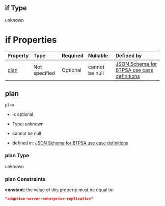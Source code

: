 ## if Type

unknown

# if Properties

| Property      | Type          | Required | Nullable       | Defined by                                                                                                                                                                                                                                  |
| :------------ | :------------ | :------- | :------------- | :------------------------------------------------------------------------------------------------------------------------------------------------------------------------------------------------------------------------------------------ |
| [plan](#plan) | Not specified | Optional | cannot be null | [JSON Schema for BTPSA use case definitions](btpsa-usecase-properties-services-items-allof-1-then-allof-42-then-allof-1-if-properties-plan.md "undefined#/properties/services/items/allOf/1/then/allOf/42/then/allOf/1/if/properties/plan") |

## plan



`plan`

*   is optional

*   Type: unknown

*   cannot be null

*   defined in: [JSON Schema for BTPSA use case definitions](btpsa-usecase-properties-services-items-allof-1-then-allof-42-then-allof-1-if-properties-plan.md "undefined#/properties/services/items/allOf/1/then/allOf/42/then/allOf/1/if/properties/plan")

### plan Type

unknown

### plan Constraints

**constant**: the value of this property must be equal to:

```json
"adaptive-server-enterprise-replication"
```
